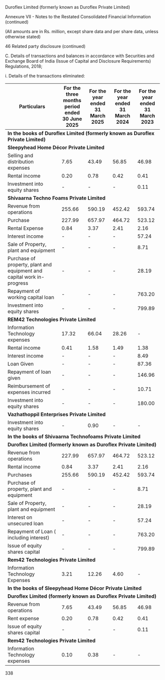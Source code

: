 Duroflex Limited (formerly known as Duroflex Private Limited)

Annexure VII - Notes to the Restated Consolidated Financial Information (continued)

(All amounts are in Rs. million, except share data and per share data, unless otherwise stated)

46 Related party disclosure (continued)

C. Details of transactions and balances in accordance with Securities and Exchange Board of India (Issue of Capital and Disclosure Requirements) Regulations, 2018;

i. Details of the transactions eliminated:

<table><thead><tr><th>Particulars</th><th>For the three months<br>period ended<br>30 June 2025</th><th>For the year ended<br>31 March 2025</th><th>For the year ended<br>31 March 2024</th><th>For the year ended<br>31 March 2023</th></tr></thead><tbody><tr><td colspan="5"><strong>In the books of Duroflex Limited (formerly known as Duroflex Private Limited)</strong></td></tr><tr><td colspan="5"><strong>Sleepyhead Home Décor Private Limited</strong></td></tr><tr><td>Selling and distribution expenses</td><td>7.65</td><td>43.49</td><td>56.85</td><td>46.98</td></tr><tr><td>Rental income</td><td>0.20</td><td>0.78</td><td>0.42</td><td>0.41</td></tr><tr><td>Investment into equity shares</td><td>-</td><td>-</td><td>-</td><td>0.11</td></tr><tr><td colspan="5"><strong>Shivaarna Techno Foams Private Limited</strong></td></tr><tr><td>Revenue from operations</td><td>255.66</td><td>590.19</td><td>452.42</td><td>593.74</td></tr><tr><td>Purchase</td><td>227.99</td><td>657.97</td><td>464.72</td><td>523.12</td></tr><tr><td>Rental Expense</td><td>0.84</td><td>3.37</td><td>2.41</td><td>2.16</td></tr><tr><td>Interest income</td><td>-</td><td>-</td><td>-</td><td>57.24</td></tr><tr><td>Sale of Property, plant and equipment</td><td>-</td><td>-</td><td>-</td><td>8.71</td></tr><tr><td>Purchase of property, plant and equipment and capital work in-progress</td><td>-</td><td>-</td><td>-</td><td>28.19</td></tr><tr><td>Repayment of working capital loan</td><td>-</td><td>-</td><td>-</td><td>763.20</td></tr><tr><td>Investment into equity shares</td><td>-</td><td>-</td><td>-</td><td>799.89</td></tr><tr><td colspan="5"><strong>REM42 Technologies Private Limited</strong></td></tr><tr><td>Information Technology expenses</td><td>17.32</td><td>66.04</td><td>28.26</td><td>-</td></tr><tr><td>Rental income</td><td>0.41</td><td>1.58</td><td>1.49</td><td>1.38</td></tr><tr><td>Interest income</td><td>-</td><td>-</td><td>-</td><td>8.49</td></tr><tr><td>Loan Given</td><td>-</td><td>-</td><td>-</td><td>87.36</td></tr><tr><td>Repayment of loan given</td><td>-</td><td>-</td><td>-</td><td>146.96</td></tr><tr><td>Reimbursement of expenses incurred</td><td>-</td><td>-</td><td>-</td><td>10.71</td></tr><tr><td>Investment into equity shares</td><td>-</td><td>-</td><td>-</td><td>180.00</td></tr><tr><td colspan="5"><strong>Vazhathoppil Enterprises Private Limited</strong></td></tr><tr><td>Investment into equity shares</td><td>-</td><td>0.90</td><td>-</td><td>-</td></tr><tr><td colspan="5"><strong>In the books of Shivaarna Technofoams Private Limited</strong></td></tr><tr><td colspan="5"><strong>Duroflex Limited (formerly known as Duroflex Private Limited)</strong></td></tr><tr><td>Revenue from operations</td><td>227.99</td><td>657.97</td><td>464.72</td><td>523.12</td></tr><tr><td>Rental income</td><td>0.84</td><td>3.37</td><td>2.41</td><td>2.16</td></tr><tr><td>Purchases</td><td>255.66</td><td>590.19</td><td>452.42</td><td>593.74</td></tr><tr><td>Purchase of property, plant and equipment</td><td>-</td><td>-</td><td>-</td><td>8.71</td></tr><tr><td>Sale of Property, plant and equipment</td><td>-</td><td>-</td><td>-</td><td>28.19</td></tr><tr><td>Interest on unsecured loan</td><td>-</td><td>-</td><td>-</td><td>57.24</td></tr><tr><td>Repayment of Loan ( including interest)</td><td>-</td><td>-</td><td>-</td><td>763.20</td></tr><tr><td>Issue of equity shares capital</td><td>-</td><td>-</td><td>-</td><td>799.89</td></tr><tr><td colspan="5"><strong>Rem42 Technologies Private Limited</strong></td></tr><tr><td>Information Technology Expenses</td><td>3.21</td><td>12.26</td><td>4.60</td><td>-</td></tr><tr><td colspan="5"><strong>In the books of Sleepyhead Home Décor Private Limited</strong></td></tr><tr><td colspan="5"><strong>Duroflex Limited (formerly known as Duroflex Private Limited)</strong></td></tr><tr><td>Revenue from operations</td><td>7.65</td><td>43.49</td><td>56.85</td><td>46.98</td></tr><tr><td>Rent expense</td><td>0.20</td><td>0.78</td><td>0.42</td><td>0.41</td></tr><tr><td>Issue of equity shares capital</td><td>-</td><td>-</td><td>-</td><td>0.11</td></tr><tr><td colspan="5"><strong>Rem42 Technologies Private Limited</strong></td></tr><tr><td>Information Technology expenses</td><td>0.10</td><td>0.38</td><td>-</td><td>-</td></tr></tbody></table>

338